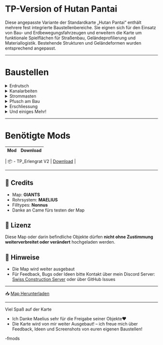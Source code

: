 # TP-Version of Hutan Pantai

Diese angepasste Variante der Standardkarte „Hutan Pantai“ enthält mehrere fest integrierte Baustellenbereiche. Sie eignen sich für den Einsatz von Bau- und Erdbewegungsfahrzeugen und erweitern die Karte um funktionale Spielflächen für Straßenbau, Geländeprofilierung und Materiallogistik. Bestehende Strukturen und Geländeformen wurden entsprechend angepasst.

---

# Baustellen
<details>
  <summary>Erdrutsch</summary>

  Ein großer Fels und jede Menge Erdmaterial blockieren die Straße. Deine Aufgabe ist es, das Geröll zu räumen, den Fels zu zerkleinern und die Strecke wieder freizumachen.

  ![Erdrutsch](Screenshot%202025-05-07%20144840.png)

</details>

<details>
  <summary>Kanalarbeiten</summary>

  Durch das letzte grosse Unwetter wurde jede Menge Flusssand in den Kanal geschwemmt. Befreie den Kanal vom Sand, damit er beim nächsten Unwetter nicht ganz verstopft!

  ![Erdrutsch](Screenshot%202025-05-07%20133651.png)

</details>

<details>
  <summary>Strommasten</summary>

  Es wurden neue Hochspannungsleitungen durch das Gebiet genehmigt. Du hast den Auftrag erhalten die Strommästen zu setzen, beachte aber das du vorher das Terrain anpasst. Insgesamt sprechen wir von 21 Masten

  ![Erdrutsch](Screenshot%202025-05-09%20132303.png)

</details>

<details>
  <summary>Pfusch am Bau</summary>

  Erst kürzlich wurden in der Stadt neue Verbundsteine gelegt, allerdings hat der Bauunternehmer gepfuscht und kein Kieskoffer eingebaut, reisse die neuen alten Verbundsteine raus und ersetze das Erdreich mit Kies.

  ![Erdrutsch](Screenshot%202025-05-07%20133651.png)

</details>

<details>
  <summary>Erschliessung</summary>

  Ein Ortansässiger Hotelier will sein Hotel erweitern, dazu muss ein Grundstütz neu erschlossen werden und der Aushub erstellt werden. Momentan ist dein Auftrag auch, die Innere Kanalisation zu erstellen.

  ![Erdrutsch](Screenshot%202025-05-09%20094620.png)

</details>

<details>
  <summary>Und einiges Mehr!</summary>

 Das sind nur einige Baustellen auf der Karte. 

</details>


---

# Benötigte Mods

| Mod | Download |
|-----|----------|

| 📦 - TP_Erlengrat V2              | [Download](https://discord.gg/nJgGj7BWX8)     |
<!--| 📦 - Platzierbarer Bauzaun        | [Download](https://example.com/bauzaun)       |
| 📦 - Hallenpack                   | [Download](https://example.com/hallenpack)    |-->
<!--| 📦 - Schweizer Absperrsystem V1.3 | [Download](https://discord.gg/eHB3pfskcU) |-->
---

## 🧱 Credits

- Map: **GIANTS**
- Rohrsystem: **MAELIUS**
- Filltypes: **Nonnus**
- Danke an Came fürs testen der Map
  
## 📜 Lizenz

Diese Map oder darin befindliche Objekte dürfen **nicht ohne Zustimmung weiterverbreitet oder verändert** hochgeladen werden.

## 📎 Hinweise

- Die Map wird weiter ausgebaut
- Für Feedback, Bugs oder Ideen bitte Kontakt über mein Discord Server: [Swiss Construction Server](https://discord.gg/eHB3pfskcU) oder über GitHub Issues

---


📥 [Map Herunterladen](https://mega.nz/file/e0xUQR5R#Drt0YPy1L9idYV1dJbAy3rQGioOruPdJvRiuUkLHwVU)


---

Viel Spaß auf der Karte 
- Ich Danke Maelius sehr für die Freigabe seiner Objekte❤️
- Die Karte wird von mir weiter Ausgebaut!
– ich freue mich über Feedback, Ideen und Screenshots von euren eigenen Baustellen!

-fmods





